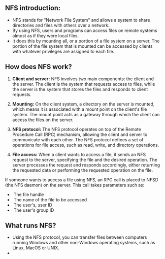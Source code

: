 ## NFS introduction:
- NFS stands for "Network File System" and allows a system to share directories and files with others over a network.
- By using NFS, users and programs can access files on remote systems almost as if they were local files.
- It does this by mounting all, or a portion of a file system on a server. The portion of the file system that is mounted can be accessed by clients with whatever privileges are assigned to each file.

## How does NFS work?
1.  **Client and server:** NFS involves two main components: the client and the server. The client is the system that requests access to files, while the server is the system that stores the files and responds to client requests.
    
2. **Mounting:** On the client system, a directory on the server is mounted, which means it is associated with a mount point on the client's file system. The mount point acts as a gateway through which the client can access the files on the server.
    
3.  **NFS protocol:** The NFS protocol operates on top of the Remote Procedure Call (RPC) mechanism, allowing the client and server to communicate with each other. The NFS protocol defines a set of operations for file access, such as read, write, and directory operations.
    
4.  **File access:** When a client wants to access a file, it sends an NFS request to the server, specifying the file and the desired operation. The server processes the request and responds accordingly, either returning the requested data or performing the requested operation on the file.

If someone wants to access a file using NFS, an RPC call is placed to NFSD (the NFS daemon) on the server. This call takes parameters such as:
-  The file handle
-  The name of the file to be accessed
-  The user's, user ID
-  The user's group ID

## What runs NFS?
- Using the NFS protocol, you can transfer files between computers running Windows and other non-Windows operating systems, such as Linux, MacOS or UNIX.
- 